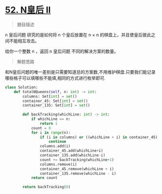 # [52. N皇后 II](https://leetcode.cn/problems/n-queens-ii/)

> 題目描述

n 皇后问题 研究的是如何将 n 个皇后放置在 n × n 的棋盘上，并且使皇后彼此之间不能相互攻击。

给你一个整数 n ，返回 n 皇后问题 不同的解决方案的数量。

> 解题思路

和N皇后问题的唯一差别是只需要知道总的方案数,不用维护棋盘.只要我们能记录哪些格子可以填哪些不能填,相同的方式进行枚举即可.

```python
class Solution:
    def totalNQueens(self, n: int) -> int:
        columns: Set[int] = set()
        container_45: Set[int] = set()
        container_135: Set[int] = set()
        
        def backTracking(whichLine: int) -> int:
            if whichLine == n:
                return 1
            count = 0
            for i in range(n):
                if (i in columns) or ((whichLine + i) in container_45) or ((whichLine - i) in container_135):
                    continue
                columns.add(i)
                container_45.add(whichLine+i)
                container_135.add(whichLine-i)
                count += backTracking(whichLine+1)
                columns.remove(i)
                container_45.remove(whichLine + i)
                container_135.remove(whichLine - i)
            return count
        
        return backTracking(0)
```


